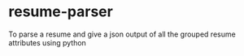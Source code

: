# resume-parser
To parse a resume and give a json output of all the grouped resume attributes using python
